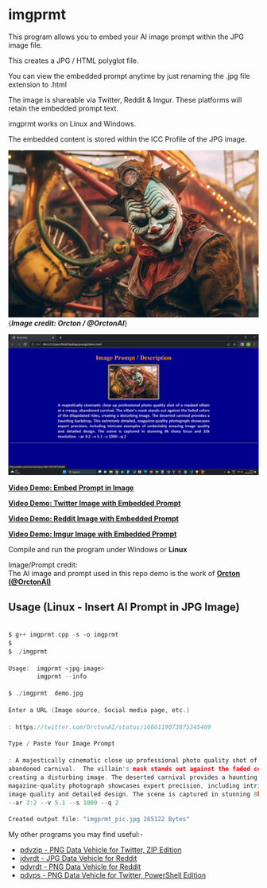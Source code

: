 # imgprmt

This program allows you to embed your AI image prompt within the JPG image file.

This creates a JPG / HTML polyglot file.

You can view the embedded prompt anytime by just renaming the .jpg file extension to .html

The image is shareable via Twitter, Reddit & Imgur.  These platforms will retain the embedded prompt text.

imgprmt works on Linux and Windows.  

The embedded content is stored within the ICC Profile of the JPG image.

![Demo Image](https://github.com/CleasbyCode/imgprmt/blob/main/demo_image/demo_.jpg)  
{***Image credit: Orcton / @OrctonAI***}  

![Html Image](https://github.com/CleasbyCode/imgprmt/blob/main/demo_image/html.jpg)  

[**Video Demo: Embed Prompt in Image**](https://youtu.be/5so1Bts0LFU)  

[**Video Demo: Twitter Image with Embedded Prompt**](https://youtu.be/OMHyhfDHoUQ)  

[**Video Demo: Reddit Image with Embedded Prompt**](https://youtu.be/echWCq8PUxI)  

[**Video Demo: Imgur Image with Embedded Prompt**](https://youtu.be/yKaDx8tX1z4)  

Compile and run the program under Windows or **Linux**  

Image/Prompt credit:  
The AI image and prompt used in this repo demo is the work of [**Orcton (@OrctonAI)**](https://twitter.com/OrctonAI)  

## Usage (Linux - Insert AI Prompt in JPG Image)

```c

$ g++ imgprmt.cpp -s -o imgprmt
$
$ ./imgprmt 

Usage:  imgprmt <jpg-image>  
        imgprmt --info

$ ./imgprmt  demo.jpg

Enter a URL (Image source, Social media page, etc.)

: https://twitter.com/OrctonAI/status/1666119073875345409

Type / Paste Your Image Prompt

: A majestically cinematic close up professional photo quality shot of a masked villain at a creepy, 
abandoned carnival.  The villain's mask stands out against the faded colors of the dilapidated rides,
creating a disturbing image. The deserted carnival provides a haunting backdrop. This extremely detailed, 
magazine-quality photograph showcases expert precision, including intricate examples of undeniably amazing
image quality and detailed design. The scene is captured in stunning 8k sharp focus and 32k resolution.
--ar 3:2 --v 5.1 --s 1000 --q 2

Created output file: "imgprmt_pic.jpg 265122 Bytes"

```

My other programs you may find useful:-  

* [pdvzip - PNG Data Vehicle for Twitter, ZIP Edition](https://github.com/CleasbyCode/pdvzip)  
* [jdvrdt - JPG Data Vehicle for Reddit](https://github.com/CleasbyCode/jdvrdt)
* [pdvrdt - PNG Data Vehicle for Reddit](https://github.com/CleasbyCode/pdvrdt)  
* [pdvps - PNG Data Vehicle for Twitter, PowerShell Edition](https://github.com/CleasbyCode/pdvps)   

##
